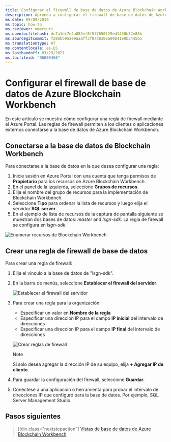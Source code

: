 ```yaml
---
title: Configurar el firewall de base de datos de Azure Blockchain Workbench
description: Aprenda a configurar el firewall de base de datos de Azure Blockchain Workbench (versión preliminar) para permitir que las aplicaciones y clientes externos se conecten.
ms.date: 09/09/2019
ms.topic: how-to
ms.reviewer: mmercuri
ms.openlocfilehash: dc7a1dc7e4a083ef8f5f7650f29ed1430b32e88b
ms.sourcegitcommit: f28ebb95ae9aaaff3f87d8388a09b41e0b3445b5
ms.translationtype: HT
ms.contentlocale: es-ES
ms.lasthandoff: 03/29/2021
ms.locfileid: "96009456"
---
```

# <a name="configure-the-azure-blockchain-workbench-database-firewall"></a>Configurar el firewall de base de datos de Azure Blockchain Workbench

En este artículo se muestra cómo configurar una regla de firewall mediante el Azure Portal. Las reglas de firewall permiten a los clientes o aplicaciones externos conectarse a la base de datos de Azure Blockchain Workbench.

## <a name="connect-to-the-blockchain-workbench-database"></a>Conectarse a la base de datos de Blockchain Workbench

Para conectarse a la base de datos en la que desea configurar una regla:

1. Inicie sesión en Azure Portal con una cuenta que tenga permisos de **Propietario** para los recursos de Azure Blockchain Workbench.
2. En el panel de la izquierda, seleccione **Grupos de recursos**.
3. Elija el nombre del grupo de recursos para la implementación de Blockchain Workbench.
4. Seleccione **Tipo** para ordenar la lista de recursos y luego elija el servidor **SQL server**.
5. En el ejemplo de lista de recursos de la captura de pantalla siguiente se muestran dos bases de datos: *master* and *lsgn-sdk*. La regla de firewall se configura en *lsgn-sdk*.

![Enumerar recursos de Blockchain Workbench](./media/database-firewall/list-database-resources.png)

## <a name="create-a-database-firewall-rule"></a>Crear una regla de firewall de base de datos

Para crear una regla de firewall:

1. Elija el vínculo a la base de datos de "lsgn-sdk".
2. En la barra de menús, seleccione **Establecer el firewall del servidor**.

   ![Establecer el firewall del servidor](./media/database-firewall/configure-server-firewall.png)

3. Para crear una regla para la organización:

   * Especificar un valor en **Nombre de la regla**
   * Especificar una dirección IP para el campo **IP inicial** del intervalo de direcciones
   * Especificar una dirección IP para el campo **IP final** del intervalo de direcciones

   ![Crear reglas de firewall](./media/database-firewall/create-firewall-rule.png)

    > [!NOTE]
    > Si solo desea agregar la dirección IP de su equipo, elija **+ Agregar IP de cliente**.
        
1. Para guardar la configuración del firewall, seleccione **Guardar**.
2. Conéctese a una aplicación o herramienta para probar el intervalo de direcciones IP que configuró para la base de datos. Por ejemplo, SQL Server Management Studio.

## <a name="next-steps"></a>Pasos siguientes

> [!div class="nextstepaction"]
> [Vistas de base de datos de Azure Blockchain Workbench](database-views.md)